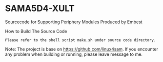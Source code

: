 # SAMA5D4-XULT
Sourcecode for Supporting Periphery Modules Produced by Embest

How to Build The Source Code

    Please refer to the shell script make.sh under source code directory.


Note: The project is base on https://github.com/linux4sam. If you encounter any problem when building or running, please leave message to me.
